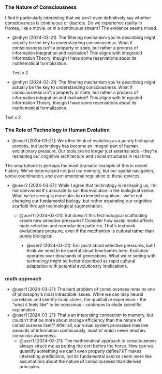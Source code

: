 ### The Nature of Consciousness

I find it particularly interesting that we can't even definitively say whether consciousness is continuous or discrete. Do we experience reality in frames, like a movie, or in a continuous stream? The evidence seems mixed.


  - @mhyrr [2024-03-21]: The filtering mechanism you're describing might actually be the key to understanding consciousness. What if consciousness isn't a property or state, but rather a process of information integration and exclusion? This aligns with Integrated Information Theory, though I have some reservations about its mathematical formalization.
    
    Test x 2


- @mhyrr [2024-03-21]: The filtering mechanism you're describing might actually be the key to understanding consciousness. What if consciousness isn't a property or state, but rather a process of information integration and exclusion? This aligns with Integrated Information Theory, though I have some reservations about its mathematical formalization.
  
Test x 2

### The Role of Technology in Human Evolution

- @user1 [2024-03-21]: We often think of evolution as a purely biological process, but technology has become an integral part of human evolutionary pressure. Our tools are no longer just external aids - they're reshaping our cognitive architecture and social structures in real time.

The smartphone is perhaps the most dramatic example of this in recent history. We've externalized not just our memory, but our spatial navigation, social coordination, and even emotional regulation to these devices.

- @user2 [2024-03-21]: While I agree that technology is reshaping us, I'm not convinced it's accurate to call this evolution in the biological sense. What we're seeing is more akin to extended cognition - we're not changing our fundamental biology, but rather expanding our cognitive scaffold through technological augmentation.

  - @user1 [2024-03-21]: But doesn't this technological scaffolding create new selective pressures? Consider how social media affects mate selection and reproduction patterns. That's textbook evolutionary pressure, even if the mechanism is cultural rather than purely biological.

    - @user2 [2024-03-21]: Fair point about selective pressures, but I think we need to be careful about timeframes here. Evolution operates over thousands of generations. What we're seeing with technology might be better described as rapid cultural adaptation with potential evolutionary implications.


### math approach

- @user1 [2024-03-21]: The hard problem of consciousness remains one of philosophy's most intractable issues. While we can map neural correlates and identify brain states, the qualitative experience - the "what it feels like" to be conscious - continues to elude scientific explanation.
- @user1 [2024-03-21]: That's an interesting connection to memory, but couldn't that be more about storage efficiency than the nature of consciousness itself? After all, our visual system processes massive amounts of information continuously, most of which never reaches conscious awareness.
    - @user1 [2024-03-21]: The mathematical approach to consciousness always struck me as putting the cart before the horse. How can we quantify something we can't even properly define? IIT makes interesting predictions, but its fundamental axioms seem more like assumptions about the nature of consciousness than derived principles.
